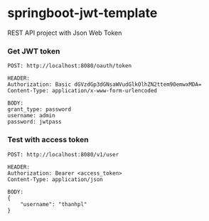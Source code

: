 # springboot-jwt-template
REST API project with Json Web Token 

### Get JWT token
```
POST: http://localhost:8080/oauth/token

HEADER:
Authorization: Basic dGVzdGp3dGNsaWVudGlkOlhZN2ttem9OemwxMDA=
Content-Type: application/x-www-form-urlencoded

BODY:
grant_type: password
username: admin
password: jwtpass
```

### Test with access token
```
POST: http://localhost:8080/v1/user

HEADER:
Authorization: Bearer <access_token>
Content-Type: application/json

BODY:
{
	"username": "thanhpl"
}
```
